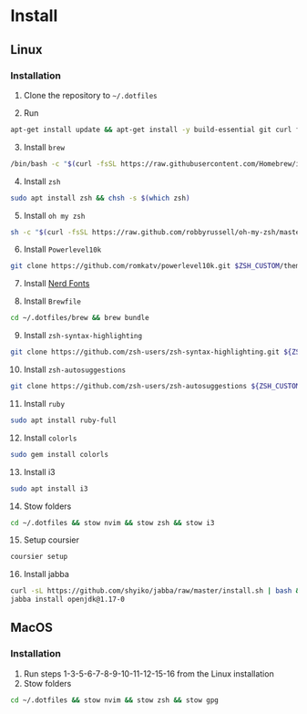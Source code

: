 # Install

## Linux

### Installation

1. Clone the repository to `~/.dotfiles`

2. Run

```bash
apt-get install update && apt-get install -y build-essential git curl file
```

3. Install `brew`

```bash
/bin/bash -c "$(curl -fsSL https://raw.githubusercontent.com/Homebrew/install/HEAD/install.sh)"
```

4. Install `zsh`

```bash
sudo apt install zsh && chsh -s $(which zsh)
```

5. Install `oh my zsh`

```bash
sh -c "$(curl -fsSL https://raw.github.com/robbyrussell/oh-my-zsh/master/tools/install.sh)"
```

6. Install `Powerlevel10k`

```bash
git clone https://github.com/romkatv/powerlevel10k.git $ZSH_CUSTOM/themes/powerlevel10k
```

7. Install [Nerd Fonts](https://github.com/ryanoasis/nerd-fonts/releases/download/v2.3.3/FiraCode.zip)

8. Install `Brewfile`

```bash
cd ~/.dotfiles/brew && brew bundle
```

9. Install `zsh-syntax-highlighting`

```bash
git clone https://github.com/zsh-users/zsh-syntax-highlighting.git ${ZSH_CUSTOM:-~/.oh-my-zsh/custom}/plugins/zsh-syntax-highlighting
```

10. Install `zsh-autosuggestions`

```bash
git clone https://github.com/zsh-users/zsh-autosuggestions ${ZSH_CUSTOM:-~/.oh-my-zsh/custom}/plugins/zsh-autosuggestions
```

11. Install `ruby`

```bash
sudo apt install ruby-full
```

12. Install `colorls`

```bash
sudo gem install colorls
```

13. Install i3

```bash
sudo apt install i3
```

14. Stow folders

```bash
cd ~/.dotfiles && stow nvim && stow zsh && stow i3
```

15. Setup coursier

```bash
coursier setup
```

16. Install jabba

```bash
curl -sL https://github.com/shyiko/jabba/raw/master/install.sh | bash && . ~/.jabba/jabba.sh
jabba install openjdk@1.17-0
```

## MacOS

### Installation

1. Run steps 1-3-5-6-7-8-9-10-11-12-15-16 from the Linux installation
2. Stow folders

```bash
cd ~/.dotfiles && stow nvim && stow zsh && stow gpg
```
